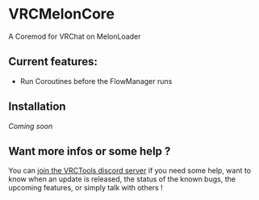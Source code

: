 # VRCMelonCore
A Coremod for VRChat on MelonLoader

Current features:
---
 - Run Coroutines before the FlowManager runs

Installation
---
*Coming soon*

Want more infos or some help ?
---
You can [join the VRCTools discord server](https://discord.gg/rCqKSvR) if you need some help, want to know when an update is released, the status of the known bugs, the upcoming features, or simply talk with others !
